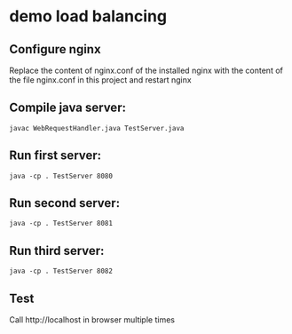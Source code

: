 # demo load balancing 

## Configure nginx

Replace the content of nginx.conf of the installed nginx with the content of the 
file nginx.conf in this project and restart nginx

## Compile java server:
    javac WebRequestHandler.java TestServer.java

## Run first server:
    java -cp . TestServer 8080

## Run second server:
    java -cp . TestServer 8081

## Run third server:
    java -cp . TestServer 8082

## Test

Call http://localhost in browser multiple times